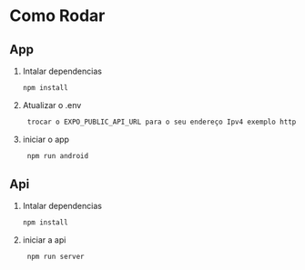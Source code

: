 # Como Rodar 

## App

1. Intalar dependencias

   ```bash
   npm install
   ```

2. Atualizar o .env

   ```bash
    trocar o EXPO_PUBLIC_API_URL para o seu endereço Ipv4 exemplo http://192.168.25.25:30000
   ```


3. iniciar o app

   ```bash
    npm run android
   ```

## Api


1. Intalar dependencias

   ```bash
   npm install
   ```


2. iniciar a api

   ```bash
    npm run server
   ```